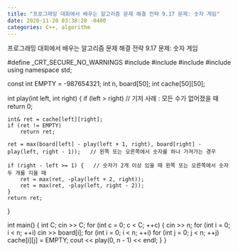 ```yaml
---
title: "프로그래밍 대회에서 배우는 알고리즘 문제 해결 전략 9.17 문제: 숫자 게임"
date: 2020-11-20 03:38:28 -0400
categories: C++, algorithm
---
```


프로그래밍 대회에서 배우는 알고리즘 문제 해결 전략 9.17 문제: 숫자 게임



#define _CRT_SECURE_NO_WARNINGS
#include<cstdio>
#include<iostream>
#include<string>
#include<vector>
using namespace std;

const int EMPTY = -987654321;
int n, board[50];
int cache[50][50];

int play(int left, int right) {
	if (left > right)   // 기저 사례 : 모든 수가 없어졌을 때
		return 0;

	int& ret = cache[left][right];
	if (ret != EMPTY)
		return ret;

	ret = max(board[left] - play(left + 1, right), board[right] - play(left, right - 1));   // 왼쪽 또는 오른쪽에서 숫자를 하나 가져가는 경우

	if (right - left >= 1) {   // 숫자가 2개 이상 있을 때 왼쪽 또는 오른쪽에서 숫자 두 개를 지울 때
		ret = max(ret, -play(left + 2, right));
		ret = max(ret, -play(left, right - 2));
	}
	return ret;
}

int main() {
	int C;
	cin >> C;
	for (int c = 0; c < C; ++c) {
		cin >> n;
		for (int i = 0; i < n; ++i)
			cin >> board[i];
		for (int i = 0; i < n; ++i)
			for (int j = 0; j < n; ++j)
				cache[i][j] = EMPTY;
		cout << play(0, n - 1) << endl;
	}
}
